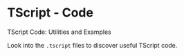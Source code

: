 # TScript - Code
TScript Code: Utilities and Examples

Look into the `.tscript` files to discover useful TScript code.
